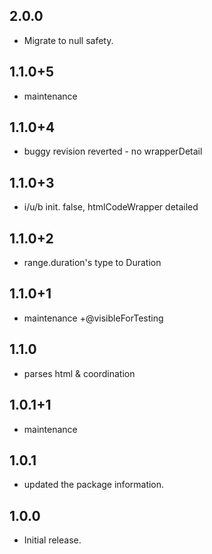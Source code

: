 ## 2.0.0
* Migrate to null safety.

## 1.1.0+5
* maintenance

## 1.1.0+4
* buggy revision reverted - no wrapperDetail

## 1.1.0+3
* i/u/b init. false, htmlCodeWrapper detailed

## 1.1.0+2
* range.duration's type to Duration

## 1.1.0+1
* maintenance +@visibleForTesting

## 1.1.0
* parses html & coordination

## 1.0.1+1
* maintenance 

## 1.0.1
* updated the package information. 

## 1.0.0
* Initial release. 

